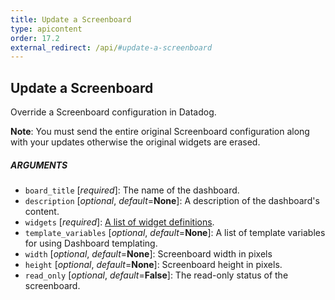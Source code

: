 ```yaml
---
title: Update a Screenboard
type: apicontent
order: 17.2
external_redirect: /api/#update-a-screenboard
---
```


## Update a Screenboard

Override a Screenboard configuration in Datadog.

**Note**: You must send the entire original Screenboard configuration along with your updates otherwise the original widgets are erased.

##### ARGUMENTS

* `board_title` [*required*]:
    The name of the dashboard.
* `description` [*optional*, *default*=**None**]:
    A description of the dashboard's content.
* `widgets` [*required*]:
    [A list of widget definitions](/graphing/dashboards/widgets).
* `template_variables` [*optional*, *default*=**None**]:
    A list of template variables for using Dashboard templating.
* `width` [*optional*, *default*=**None**]:
    Screenboard width in pixels
* `height` [*optional*, *default*=**None**]:
    Screenboard height in pixels.
* `read_only` [*optional*, *default*=**False**]:
    The read-only status of the screenboard.
